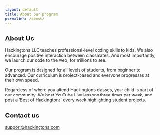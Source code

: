 ```yaml
---
layout: default
title: About our program
permalink: /about/
---
```


## About Us

Hackingtons LLC teaches professional-level coding skills to kids. We also encourage positive interaction between classmates. And most importantly, we launch our code to the web, for millions to see.

Our program is designed for all levels of students, from beginner to advanced. Our curriculum is project-based and everyone progresses at their own speed.

Regardless of where you attend Hackingtons classes, your child is part of our community. We host YouTube Live lessons three times per week, and post a 'Best of Hackingtons' every week highlighting student projects.

## Contact us

[support@hackingtons.com](mailto:support@hackingtons.com)